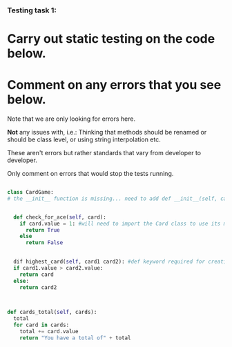 ### Testing task 1:

# Carry out static testing on the code below.
# Comment on any errors that you see below.

Note that we are only looking for errors here.

**Not** any issues with, i.e.: 
Thinking that methods should be renamed or should be class level, or using string interpolation etc. 

These aren't errors but rather standards that vary from developer to developer. 

Only comment on errors that would stop the tests running.

```python

class CardGame:
# the __init__ function is missing... need to add def __init__(self, card) and any other parameters


  def check_for_ace(self, card):
    if card.value = 1: #will need to import the Card class to use its methods otherwise it won't recognise .value
      return True
    else
      return False
   

  dif highest_card(self, card1 card2): #def keyword required for creating a function is missing here
  if card1.value > card2.value:
    return card
  else:
    return card2
  


def cards_total(self, cards):
  total
  for card in cards:
    total += card.value
    return "You have a total of" + total
  
```
